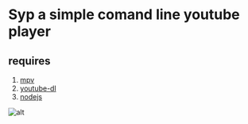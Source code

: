 # Syp a simple comand line youtube player

## requires

1.  [mpv](https://mpv.io/)
2.  [youtube-dl](https://rg3.github.io/youtube-dl/)
3.  [nodejs](https://nodejs.org/en/)

![alt](https://i.imgur.com/NmkmA38.png)
